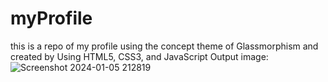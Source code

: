 # myProfile
this is a repo of my profile using the  concept theme of Glassmorphism and created by Using HTML5, CSS3, and JavaScript
Output image: 
![Screenshot 2024-01-05 212819](https://github.com/Premium07/myProfile/assets/88884106/9c205480-843f-4d9b-9738-ded2312f79c3)
